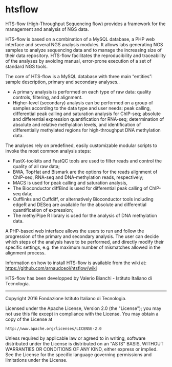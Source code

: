 # htsflow
HTS-flow (High-Throughput Sequencing flow) provides a framework for the management and analysis of NGS data.

HTS-flow is based on a combination of a MySQL database, a PHP web interface and several NGS analysis modules. It allows labs generating NGS samples to analyze sequencing data and to manage the increasing size of their data repository. HTS-flow facilitates the reproducibility and traceability of the analyses by avoiding manual, error-prone execution of a set of standard NGS tools.


The core of HTS-flow is a MySQL database with three main “entities”: sample description, primary and secondary analyses..

* A primary analysis is performed on each type of raw data: quality controls, filtering, and alignment.
* Higher-level (secondary) analysis can be performed on a group of samples according to the data type and user needs: peak calling, differential peak calling and saturation analysis for ChIP-seq; absolute and differential expression quantification for RNA-seq; determination of absolute and relative methylation levels, and identification of differentially methylated regions for high-throughput DNA methylation data.

The analyses rely on predefined, easily customizable modular scripts to invoke the most common analysis steps:

* FastX-toolkits and FastQC tools are used to filter reads and control the quality of all raw data;
* BWA, TopHat and Bismark are the options for the reads alignment of ChIP-seq, RNA-seq and DNA-methylation reads, respectively;
* MACS is used for peak calling and saturation analysis,
* The Bioconductor diffBind is used for differential peak calling of ChIP-seq data;
* Cufflinks and Cuffdiff, or alternatively Bioconductor tools including edgeR and DESeq are available for the absolute and differential quantification of expression;
* The methylPipe R library is used for the analysis of DNA methylation data.

A PHP-based web interface allows the users to run and follow the progression of the primary and secondary analysis. The user can decide which steps of the analysis have to be performed, and directly modify their specific settings, e.g. the maximum number of mismatches allowed in the alignment process.


Information on how to install HTS-flow is available from the wiki at: https://github.com/arnaudceol/htsflow/wiki

HTS-flow has been developped by Valerio Bianchi - Istituto Italiano di Tecnologia.

----------------------------

Copyright 2016 Fondazione Istituto Italiano di Tecnologia.

Licensed under the Apache License, Version 2.0 (the "License");
you may not use this file except in compliance with the License.
You may obtain a copy of the License at

    http://www.apache.org/licenses/LICENSE-2.0

Unless required by applicable law or agreed to in writing, software
distributed under the License is distributed on an "AS IS" BASIS,
WITHOUT WARRANTIES OR CONDITIONS OF ANY KIND, either express or implied.
See the License for the specific language governing permissions and
limitations under the License.

